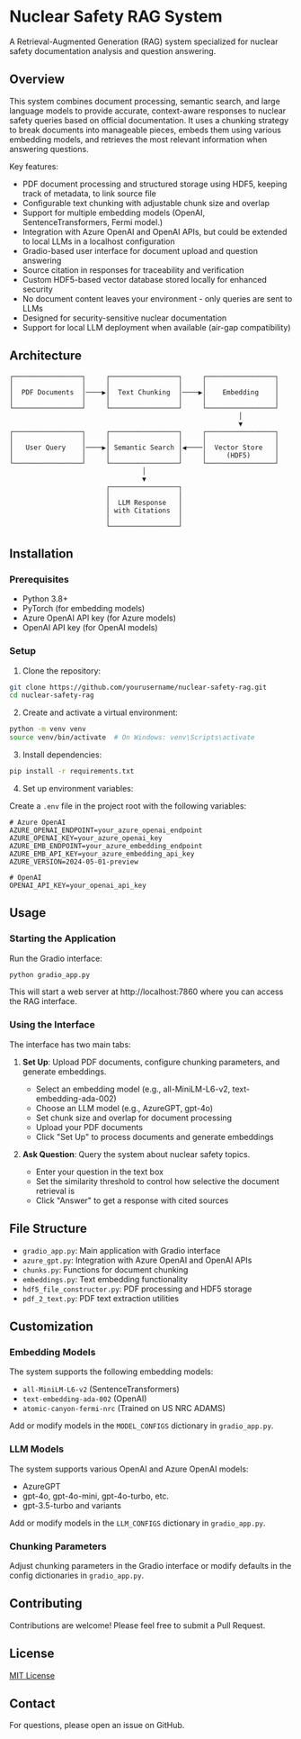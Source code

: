 # Nuclear Safety RAG System

A Retrieval-Augmented Generation (RAG) system specialized for nuclear safety documentation analysis and question answering.



## Overview

This system combines document processing, semantic search, and large language models to provide accurate, context-aware responses to nuclear safety queries based on official documentation. It uses a chunking strategy to break documents into manageable pieces, embeds them using various embedding models, and retrieves the most relevant information when answering questions.

Key features:
- PDF document processing and structured storage using HDF5, keeping track of metadata, to link source file
- Configurable text chunking with adjustable chunk size and overlap
- Support for multiple embedding models (OpenAI, SentenceTransformers, Fermi model.)
- Integration with Azure OpenAI and OpenAI APIs, but could be extended to local LLMs in a localhost configuration
- Gradio-based user interface for document upload and question answering
- Source citation in responses for traceability and verification
- Custom HDF5-based vector database stored locally for enhanced security
- No document content leaves your environment - only queries are sent to LLMs
- Designed for security-sensitive nuclear documentation
- Support for local LLM deployment when available (air-gap compatibility)

## Architecture

```
┌─────────────────┐     ┌─────────────────┐     ┌─────────────────┐
│                 │     │                 │     │                 │
│  PDF Documents  │────▶│  Text Chunking  │────▶│    Embedding    │
│                 │     │                 │     │                 │
└─────────────────┘     └─────────────────┘     └─────────────────┘
                                                         │
                                                         ▼
┌─────────────────┐     ┌─────────────────┐     ┌─────────────────┐
│                 │     │                 │     │                 │
│   User Query    │────▶│ Semantic Search │◀────│  Vector Store   │
│                 │     │                 │     │     (HDF5)      │
└─────────────────┘     └─────────────────┘     └─────────────────┘
                                 │
                                 ▼
                        ┌─────────────────┐
                        │                 │
                        │  LLM Response   │
                        │ with Citations  │
                        │                 │
                        └─────────────────┘
```

## Installation

### Prerequisites

- Python 3.8+
- PyTorch (for embedding models)
- Azure OpenAI API key (for Azure models)
- OpenAI API key (for OpenAI models)

### Setup

1. Clone the repository:

```bash
git clone https://github.com/yourusername/nuclear-safety-rag.git
cd nuclear-safety-rag
```

2. Create and activate a virtual environment:

```bash
python -m venv venv
source venv/bin/activate  # On Windows: venv\Scripts\activate
```

3. Install dependencies:

```bash
pip install -r requirements.txt
```

4. Set up environment variables:

Create a `.env` file in the project root with the following variables:

```
# Azure OpenAI
AZURE_OPENAI_ENDPOINT=your_azure_openai_endpoint
AZURE_OPENAI_KEY=your_azure_openai_key
AZURE_EMB_ENDPOINT=your_azure_embedding_endpoint
AZURE_EMB_API_KEY=your_azure_embedding_api_key
AZURE_VERSION=2024-05-01-preview

# OpenAI
OPENAI_API_KEY=your_openai_api_key
```

## Usage

### Starting the Application

Run the Gradio interface:

```bash
python gradio_app.py
```

This will start a web server at http://localhost:7860 where you can access the RAG interface.

### Using the Interface

The interface has two main tabs:

1. **Set Up**: Upload PDF documents, configure chunking parameters, and generate embeddings.
   - Select an embedding model (e.g., all-MiniLM-L6-v2, text-embedding-ada-002)
   - Choose an LLM model (e.g., AzureGPT, gpt-4o)
   - Set chunk size and overlap for document processing
   - Upload your PDF documents
   - Click "Set Up" to process documents and generate embeddings

2. **Ask Question**: Query the system about nuclear safety topics.
   - Enter your question in the text box
   - Set the similarity threshold to control how selective the document retrieval is
   - Click "Answer" to get a response with cited sources

## File Structure

- `gradio_app.py`: Main application with Gradio interface
- `azure_gpt.py`: Integration with Azure OpenAI and OpenAI APIs
- `chunks.py`: Functions for document chunking
- `embeddings.py`: Text embedding functionality
- `hdf5_file_constructor.py`: PDF processing and HDF5 storage
- `pdf_2_text.py`: PDF text extraction utilities

## Customization

### Embedding Models

The system supports the following embedding models:
- `all-MiniLM-L6-v2` (SentenceTransformers)
- `text-embedding-ada-002` (OpenAI)
- `atomic-canyon-fermi-nrc` (Trained on US NRC ADAMS)

Add or modify models in the `MODEL_CONFIGS` dictionary in `gradio_app.py`.

### LLM Models

The system supports various OpenAI and Azure OpenAI models:
- AzureGPT
- gpt-4o, gpt-4o-mini, gpt-4o-turbo, etc.
- gpt-3.5-turbo and variants

Add or modify models in the `LLM_CONFIGS` dictionary in `gradio_app.py`.

### Chunking Parameters

Adjust chunking parameters in the Gradio interface or modify defaults in the config dictionaries in `gradio_app.py`.

## Contributing

Contributions are welcome! Please feel free to submit a Pull Request.

## License

[MIT License](LICENSE)

## Contact

For questions, please open an issue on GitHub.
